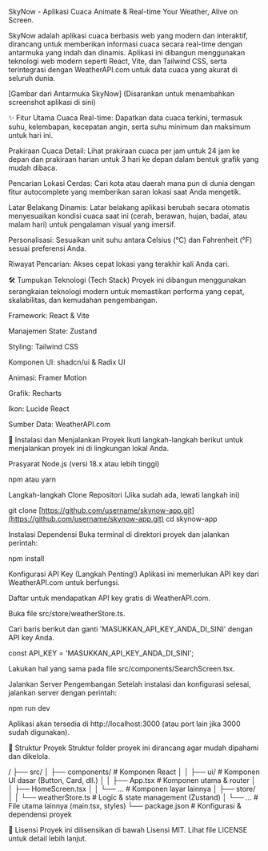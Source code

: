 SkyNow - Aplikasi Cuaca Animate & Real-time
Your Weather, Alive on Screen.

SkyNow adalah aplikasi cuaca berbasis web yang modern dan interaktif, dirancang untuk memberikan informasi cuaca secara real-time dengan antarmuka yang indah dan dinamis. Aplikasi ini dibangun menggunakan teknologi web modern seperti React, Vite, dan Tailwind CSS, serta terintegrasi dengan WeatherAPI.com untuk data cuaca yang akurat di seluruh dunia.

[Gambar dari Antarmuka SkyNow]
(Disarankan untuk menambahkan screenshot aplikasi di sini)

✨ Fitur Utama
Cuaca Real-time: Dapatkan data cuaca terkini, termasuk suhu, kelembapan, kecepatan angin, serta suhu minimum dan maksimum untuk hari ini.

Prakiraan Cuaca Detail: Lihat prakiraan cuaca per jam untuk 24 jam ke depan dan prakiraan harian untuk 3 hari ke depan dalam bentuk grafik yang mudah dibaca.

Pencarian Lokasi Cerdas: Cari kota atau daerah mana pun di dunia dengan fitur autocomplete yang memberikan saran lokasi saat Anda mengetik.

Latar Belakang Dinamis: Latar belakang aplikasi berubah secara otomatis menyesuaikan kondisi cuaca saat ini (cerah, berawan, hujan, badai, atau malam hari) untuk pengalaman visual yang imersif.

Personalisasi: Sesuaikan unit suhu antara Celsius (°C) dan Fahrenheit (°F) sesuai preferensi Anda.

Riwayat Pencarian: Akses cepat lokasi yang terakhir kali Anda cari.

🛠️ Tumpukan Teknologi (Tech Stack)
Proyek ini dibangun menggunakan serangkaian teknologi modern untuk memastikan performa yang cepat, skalabilitas, dan kemudahan pengembangan.

Framework: React & Vite

Manajemen State: Zustand

Styling: Tailwind CSS

Komponen UI: shadcn/ui & Radix UI

Animasi: Framer Motion

Grafik: Recharts

Ikon: Lucide React

Sumber Data: WeatherAPI.com

🚀 Instalasi dan Menjalankan Proyek
Ikuti langkah-langkah berikut untuk menjalankan proyek ini di lingkungan lokal Anda.

Prasyarat
Node.js (versi 18.x atau lebih tinggi)

npm atau yarn

Langkah-langkah
Clone Repositori (Jika sudah ada, lewati langkah ini)

git clone [https://github.com/username/skynow-app.git](https://github.com/username/skynow-app.git)
cd skynow-app

Instalasi Dependensi
Buka terminal di direktori proyek dan jalankan perintah:

npm install

Konfigurasi API Key (Langkah Penting!)
Aplikasi ini memerlukan API key dari WeatherAPI.com untuk berfungsi.

Daftar untuk mendapatkan API key gratis di WeatherAPI.com.

Buka file src/store/weatherStore.ts.

Cari baris berikut dan ganti 'MASUKKAN_API_KEY_ANDA_DI_SINI' dengan API key Anda.

const API_KEY = 'MASUKKAN_API_KEY_ANDA_DI_SINI';

Lakukan hal yang sama pada file src/components/SearchScreen.tsx.

Jalankan Server Pengembangan
Setelah instalasi dan konfigurasi selesai, jalankan server dengan perintah:

npm run dev

Aplikasi akan tersedia di http://localhost:3000 (atau port lain jika 3000 sudah digunakan).

📂 Struktur Proyek
Struktur folder proyek ini dirancang agar mudah dipahami dan dikelola.

/
├── src/
│   ├── components/       # Komponen React
│   │   ├── ui/           # Komponen UI dasar (Button, Card, dll.)
│   │   ├── App.tsx       # Komponen utama & router
│   │   ├── HomeScreen.tsx
│   │   └── ...           # Komponen layar lainnya
│   ├── store/
│   │   └── weatherStore.ts # Logic & state management (Zustand)
│   └── ...               # File utama lainnya (main.tsx, styles)
└── package.json          # Konfigurasi & dependensi proyek

📄 Lisensi
Proyek ini dilisensikan di bawah Lisensi MIT. Lihat file LICENSE untuk detail lebih lanjut.